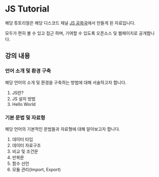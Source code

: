 # JS Tutorial

해당 튜토리얼은 해당 디스코드 채널 [JS 공화국](https://discord.gg/EQaMqSC5ca)에서 만들게 된 자료입니다.

모두가 편히 볼 수 있고 접근 하며, 기여할 수 있도록 오픈소스 및 웹페이지로 공개합니다.

## 강의 내용

### 언어 소개 및 환경 구축

해당 언어의 소개 및 환경을 구축하는 방법에 대해 서술하고자 합니다.

1. JS란?
2. JS 설치 방법
3. Hello World

### 기본 문법 및 자료형

해당 언어의 기본적인 문법들과 자료형에 대해 알아보고자 합니다.

1. 데이터 타입
2. 데이터 자료구조
3. 비교 및 조건문
4. 반복문
5. 함수 선언
6. 모듈 관리(Import, Export)
